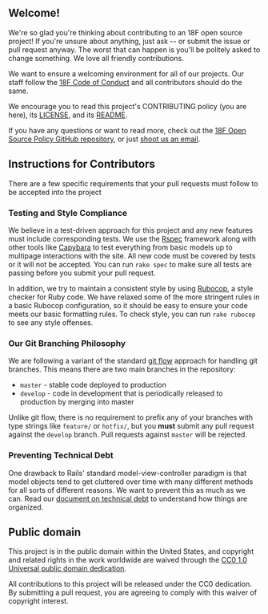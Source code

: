 ## Welcome!

We're so glad you're thinking about contributing to an 18F open source project! If you're unsure about anything, just ask -- or submit the issue or pull request anyway. The worst that can happen is you'll be politely asked to change something. We love all friendly contributions.

We want to ensure a welcoming environment for all of our projects. Our staff follow the [18F Code of Conduct](https://github.com/18F/code-of-conduct/blob/master/code-of-conduct.md) and all contributors should do the same.

We encourage you to read this project's CONTRIBUTING policy (you are here), its [LICENSE](LICENSE.md), and its [README](README.md).

If you have any questions or want to read more, check out the [18F Open Source Policy GitHub repository]( https://github.com/18f/open-source-policy), or just [shoot us an email](mailto:18f@gsa.gov).

## Instructions for Contributors

There are a few specific requirements that your pull requests must follow to be accepted into the project

### Testing and Style Compliance

We believe in a test-driven approach for this project and any new features must include corresponding tests. We use the [Rspec](https://www.relishapp.com/rspec/) framework along with other tools like [Capybara](http://jnicklas.github.io/capybara/) to test everything from basic models up to multipage interactions with the site. All new code must be covered by tests or it will not be accepted. You can run `rake spec` to make sure all tests are passing before you submit your pull request.

In addition, we try to maintain a consistent style by using [Rubocop](http://batsov.com/rubocop/), a style checker for Ruby code. We have relaxed some of the more stringent rules in a basic Rubocop configuration, so it should be easy to ensure your code meets our basic formatting rules. To check style, you can run `rake rubocop` to see any style offenses.

### Our Git Branching Philosophy

We are following a variant of the standard [git flow](http://nvie.com/posts/a-successful-git-branching-model/) approach for handling git branches. This means there are two main branches in the repository:

* `master` - stable code deployed to production
* `develop` - code in development that is periodically released to production by merging into master

Unlike git flow, there is no requirement to prefix any of your branches with type strings like `feature/` or `hotfix/`, but you **must** submit any pull request against the `develop` branch. Pull requests against `master` will be rejected.

### Preventing Technical Debt

One drawback to Rails' standard model-view-controller paradigm is that model objects tend to get cluttered over time with many different methods for all sorts of different reasons. We want to prevent this as much as we can. Read our [document on technical debt](TECHNICAL_DEBT.md) to understand how things are organized.

## Public domain

This project is in the public domain within the United States, and
copyright and related rights in the work worldwide are waived through
the [CC0 1.0 Universal public domain dedication](https://creativecommons.org/publicdomain/zero/1.0/).

All contributions to this project will be released under the CC0
dedication. By submitting a pull request, you are agreeing to comply
with this waiver of copyright interest.
